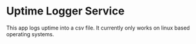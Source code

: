 # Uptime Logger Service
This app logs uptime into a csv file. It currently only works on linux based operating systems.



